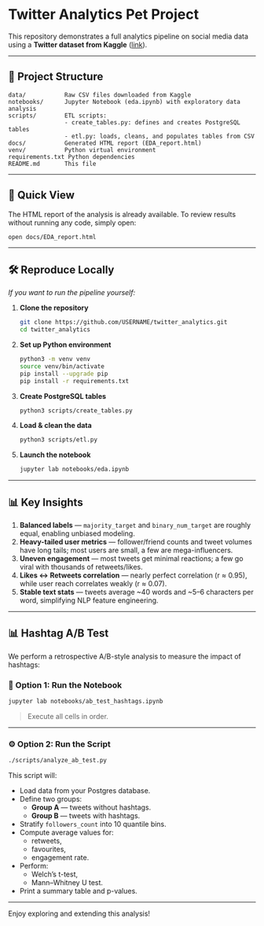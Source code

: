 # Twitter Analytics Pet Project

This repository demonstrates a full analytics pipeline on social media data  
using a **Twitter dataset from Kaggle** ([link](https://www.kaggle.com/sudishbasnet/truthseekertwitterdataset2023)).

---

## 📁 Project Structure

```
data/           Raw CSV files downloaded from Kaggle  
notebooks/      Jupyter Notebook (eda.ipynb) with exploratory data analysis  
scripts/        ETL scripts:  
                - create_tables.py: defines and creates PostgreSQL tables  
                - etl.py: loads, cleans, and populates tables from CSV  
docs/           Generated HTML report (EDA_report.html)  
venv/           Python virtual environment  
requirements.txt Python dependencies  
README.md       This file  
```

---

## 🔎 Quick View

The HTML report of the analysis is already available. To review results  
without running any code, simply open:

```bash
open docs/EDA_report.html
```

---

## 🛠️ Reproduce Locally

_If you want to run the pipeline yourself:_

1. **Clone the repository**

   ```bash
   git clone https://github.com/USERNAME/twitter_analytics.git
   cd twitter_analytics
   ```

2. **Set up Python environment**

   ```bash
   python3 -m venv venv
   source venv/bin/activate
   pip install --upgrade pip
   pip install -r requirements.txt
   ```

3. **Create PostgreSQL tables**

   ```bash
   python3 scripts/create_tables.py
   ```

4. **Load & clean the data**

   ```bash
   python3 scripts/etl.py
   ```

5. **Launch the notebook**

   ```bash
   jupyter lab notebooks/eda.ipynb
   ```

---

## 📊 Key Insights

1. **Balanced labels** — `majority_target` and `binary_num_target` are roughly equal, enabling unbiased modeling.  
2. **Heavy-tailed user metrics** — follower/friend counts and tweet volumes have long tails; most users are small, a few are mega-influencers.  
3. **Uneven engagement** — most tweets get minimal reactions; a few go viral with thousands of retweets/likes.  
4. **Likes ↔ Retweets correlation** — nearly perfect correlation (r ≈ 0.95), while user reach correlates weakly (r ≈ 0.07).  
5. **Stable text stats** — tweets average ~40 words and ~5–6 characters per word, simplifying NLP feature engineering.  

---
## 📊 Hashtag A/B Test

We perform a retrospective A/B-style analysis to measure the impact of hashtags:

### 🔬 Option 1: Run the Notebook

```bash
jupyter lab notebooks/ab_test_hashtags.ipynb
```

> Execute all cells in order.

---

### ⚙️ Option 2: Run the Script

```bash
./scripts/analyze_ab_test.py
```

This script will:

- Load data from your Postgres database.
- Define two groups:
  - **Group A** — tweets without hashtags.
  - **Group B** — tweets with hashtags.
- Stratify `followers_count` into 10 quantile bins.
- Compute average values for:
  - retweets,
  - favourites,
  - engagement rate.
- Perform:
  - Welch’s t-test,
  - Mann–Whitney U test.
- Print a summary table and p-values.

---

Enjoy exploring and extending this analysis!